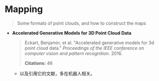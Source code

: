 # Mapping

> Some formats of point clouds, and how to construct the maps

- **Accelerated Generative Models for 3D Point Cloud Data**

  > Eckart, Benjamin, et al. "Accelerated generative models for 3d point cloud data." *Proceedings of the IEEE conference on computer vision and pattern recognition*. 2016.
  >
  > **Citations:** 46

  - 以及引用它的文献，多在机器人相关。